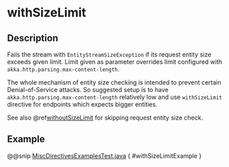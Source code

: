 # withSizeLimit

## Description

Fails the stream with `EntityStreamSizeException` if its request entity size exceeds given limit. Limit given
as parameter overrides limit configured with `akka.http.parsing.max-content-length`.

The whole mechanism of entity size checking is intended to prevent certain Denial-of-Service attacks.
So suggested setup is to have `akka.http.parsing.max-content-length` relatively low and use `withSizeLimit`
directive for endpoints which expects bigger entities.

See also @ref[withoutSizeLimit](withoutSizeLimit.md) for skipping request entity size check.

## Example

@@snip [MiscDirectivesExamplesTest.java](../../../../../../../test/java/docs/http/javadsl/server/directives/MiscDirectivesExamplesTest.java) { #withSizeLimitExample }
